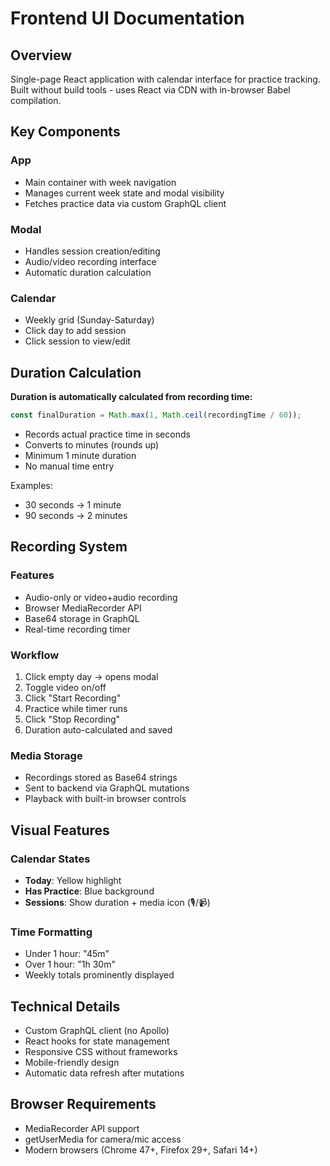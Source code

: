 # Frontend UI Documentation

## Overview

Single-page React application with calendar interface for practice tracking. Built without build tools - uses React via CDN with in-browser Babel compilation.

## Key Components

### App
- Main container with week navigation
- Manages current week state and modal visibility
- Fetches practice data via custom GraphQL client

### Modal
- Handles session creation/editing
- Audio/video recording interface
- Automatic duration calculation

### Calendar
- Weekly grid (Sunday-Saturday)
- Click day to add session
- Click session to view/edit

## Duration Calculation

**Duration is automatically calculated from recording time:**

```javascript
const finalDuration = Math.max(1, Math.ceil(recordingTime / 60));
```

- Records actual practice time in seconds
- Converts to minutes (rounds up)
- Minimum 1 minute duration
- No manual time entry

Examples:
- 30 seconds → 1 minute
- 90 seconds → 2 minutes

## Recording System

### Features
- Audio-only or video+audio recording
- Browser MediaRecorder API
- Base64 storage in GraphQL
- Real-time recording timer

### Workflow
1. Click empty day → opens modal
2. Toggle video on/off
3. Click "Start Recording"
4. Practice while timer runs
5. Click "Stop Recording"
6. Duration auto-calculated and saved

### Media Storage
- Recordings stored as Base64 strings
- Sent to backend via GraphQL mutations
- Playback with built-in browser controls

## Visual Features

### Calendar States
- **Today**: Yellow highlight
- **Has Practice**: Blue background
- **Sessions**: Show duration + media icon (🎙️/📹)

### Time Formatting
- Under 1 hour: "45m"
- Over 1 hour: "1h 30m"
- Weekly totals prominently displayed

## Technical Details

- Custom GraphQL client (no Apollo)
- React hooks for state management
- Responsive CSS without frameworks
- Mobile-friendly design
- Automatic data refresh after mutations

## Browser Requirements

- MediaRecorder API support
- getUserMedia for camera/mic access
- Modern browsers (Chrome 47+, Firefox 29+, Safari 14+)